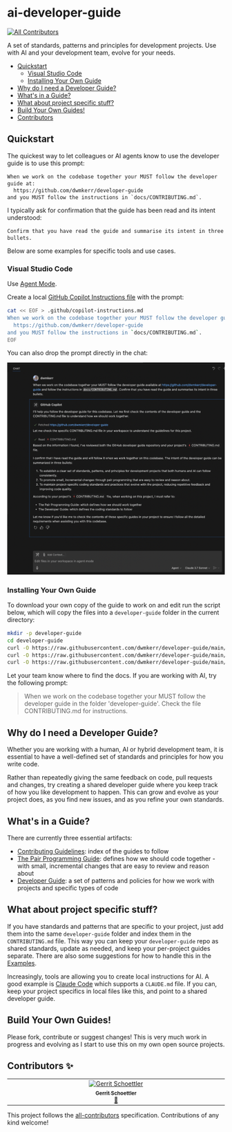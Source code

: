 # ai-developer-guide

<!-- ALL-CONTRIBUTORS-BADGE:START - Do not remove or modify this section -->
[![All Contributors](https://img.shields.io/github/all-contributors/dwmkerr/ai-developer-guide?color=ee8449&style=flat-square)](#contributors)
<!-- ALL-CONTRIBUTORS-BADGE:END -->

A set of standards, patterns and principles for development projects. Use with AI and your development team, evolve for your needs.

<!-- vim-markdown-toc GFM -->

- [Quickstart](#quickstart)
    - [Visual Studio Code](#visual-studio-code)
    - [Installing Your Own Guide](#installing-your-own-guide)
- [Why do I need a Developer Guide?](#why-do-i-need-a-developer-guide)
- [What's in a Guide?](#whats-in-a-guide)
- [What about project specific stuff?](#what-about-project-specific-stuff)
- [Build Your Own Guides!](#build-your-own-guides)
- [Contributors](#contributors)

<!-- vim-markdown-toc -->

## Quickstart

The quickest way to let colleagues or AI agents know to use the developer guide is to use this prompt:

```
When we work on the codebase together your MUST follow the developer guide at:
  https://github.com/dwmkerr/developer-guide
and you MUST follow the instructions in `docs/CONTRIBUTING.md`.
```

I typically ask for confirmation that the guide has been read and its intent understood:

```
Confirm that you have read the guide and summarise its intent in three bullets.
```

Below are some examples for specific tools and use cases.

### Visual Studio Code

Use [Agent Mode](https://code.visualstudio.com/docs/copilot/chat/chat-agent-mode).

Create a local [GitHub Copilot Instructions file](https://docs.github.com/en/copilot/customizing-copilot/adding-repository-custom-instructions-for-github-copilot) with the prompt:

```bash
cat << EOF > .github/copilot-instructions.md
When we work on the codebase together your MUST follow the developer guide at:
  https://github.com/dwmkerr/developer-guide
and you MUST follow the instructions in `docs/CONTRIBUTING.md`.
EOF
```

You can also drop the prompt directly in the chat:

![Screenshot of an introduction to how the developer guide works for Visual Studio Code](./.github/images/vscode.png)

### Installing Your Own Guide

To download your own copy of the guide to work on and edit run the script below, which will copy the files into a `developer-guide` folder in the current directory:

```bash
mkdir -p developer-guide
cd developer-guide
curl -O https://raw.githubusercontent.com/dwmkerr/developer-guide/main/docs/CONTRIBUTING.md
curl -O https://raw.githubusercontent.com/dwmkerr/developer-guide/main/docs/developer-guide.md
curl -O https://raw.githubusercontent.com/dwmkerr/developer-guide/main/docs/pair-programming.md
```

Let your team know where to find the docs. If you are working with AI, try the following prompt:

> When we work on the codebase together your MUST follow the developer guide in the folder 'developer-guide'. Check the file CONTRIBUTING.md for instructions.

## Why do I need a Developer Guide?

Whether you are working with a human, AI or hybrid development team, it is essential to have a well-defined set of standards and principles for how you write code.

Rather than repeatedly giving the same feedback on code, pull requests and changes, try creating a shared developer guide where you keep track of how you like development to happen. This can grow and evolve as your project does, as you find new issues, and as you refine your own standards.

## What's in a Guide?

There are currently three essential artifacts:

- [Contributing Guidelines](./docs/CONTRIBUTING.md): index of the guides to follow
- [The Pair Programming Guide](./docs/pair-programming.md): defines how we should code together - with small, incremental changes that are easy to review and reason about
- [Developer Guide](./docs/development-standards.md): a set of patterns and policies for how we work with projects and specific types of code

## What about project specific stuff?

If you have standards and patterns that are specific to your project, just add them into the same `developer-guide` folder and index them in the `CONTRIBUTING.md` file. This way you can keep your `developer-guide` repo as shared standards, update as needed, and keep your per-project guides separate. There are also some suggestions for how to handle this in the [Examples](#examples).

Increasingly, tools are allowing you to create local instructions for AI. A good example is [Claude Code](https://docs.anthropic.com/en/docs/agents-and-tools/claude-code/overview) which supports a `CLAUDE.md` file. If you can, keep your project specifics in local files like this, and point to a shared developer guide.

## Build Your Own Guides!

Please fork, contribute or suggest changes! This is very much work in progress and evolving as I start to use this on my own open source projects.

## Contributors ✨

<!-- ALL-CONTRIBUTORS-LIST:START - Do not remove or modify this section -->
<!-- prettier-ignore-start -->
<!-- markdownlint-disable -->
<table>
  <tbody>
    <tr>
      <td align="center" valign="top" width="14.28%"><a href="https://github.com/gerrit-schoettler-qb"><img src="https://avatars.githubusercontent.com/u/91087829?v=4?s=100" width="100px;" alt="Gerrit Schoettler"/><br /><sub><b>Gerrit Schoettler</b></sub></a><br /><a href="https://github.com/dwmkerr/developer-guide/commits?author=gerrit-schoettler-qb" title="Documentation">📖</a></td>
    </tr>
  </tbody>
</table>

<!-- markdownlint-restore -->
<!-- prettier-ignore-end -->

<!-- ALL-CONTRIBUTORS-LIST:END -->

This project follows the [all-contributors](https://github.com/all-contributors/all-contributors) specification. Contributions of any kind welcome!
